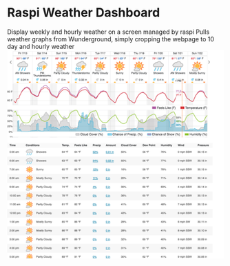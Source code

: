 # Raspi Weather Dashboard
Display weekly and hourly weather on a screen managed by raspi
Pulls weather graphs from Wunderground, simply cropping the webpage to 10 day and hourly weather
![Weather Preview Pic](weatherPreview.png?raw=true "Title")

